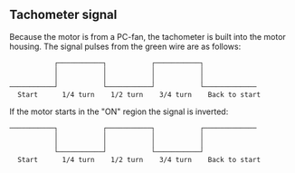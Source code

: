 ## Tachometer signal
Because the motor is from a PC-fan, the tachometer is built into the motor housing. The signal pulses from the green wire are as follows:
```
           ┌───────────┐           ┌───────────┐
           │           │           │           │
           │           │           │           │
───────────┘           └───────────┘           └─────────────
  Start      1/4 turn    1/2 turn    3/4 turn    Back to start
```
If the motor starts in the "ON" region the signal is inverted:
```
───────────┐           ┌───────────┐           ┌─────────────
           │           │           │           │           
           │           │           │           │           
           └───────────┘           └───────────┘          
  Start      1/4 turn    1/2 turn    3/4 turn    Back to start
```

